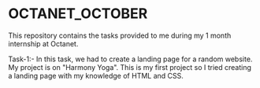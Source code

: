 # OCTANET_OCTOBER
This repository contains the tasks provided to me during my 1 month internship at Octanet. 

Task-1:-
In this task, we had to create a landing page for a random website.
My project is on "Harmony Yoga". This is my first project so I tried creating a landing page with my knowledge of HTML and CSS.
